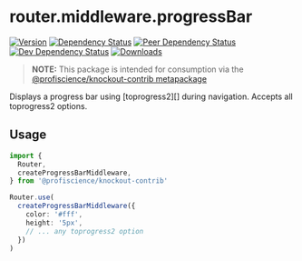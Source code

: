 # router.middleware.progressBar

[![Version][npm-version-shield]][npm]
[![Dependency Status][david-dm-shield]][david-dm]
[![Peer Dependency Status][david-dm-peer-shield]][david-dm-peer]
[![Dev Dependency Status][david-dm-dev-shield]][david-dm-dev]
[![Downloads][npm-stats-shield]][npm-stats]

[david-dm]: https://david-dm.org/Profiscience/knockout-contrib?path=packages/router.middleware.progressBar
[david-dm-shield]: https://david-dm.org/Profiscience/knockout-contrib/status.svg?path=packages/router.middleware.progressBar
[david-dm-peer]: https://david-dm.org/Profiscience/knockout-contrib?path=packages/router.middleware.progressBar&type=peer
[david-dm-peer-shield]: https://david-dm.org/Profiscience/knockout-contrib/peer-status.svg?path=packages/router.middleware.progressBar
[david-dm-dev]: https://david-dm.org/Profiscience/knockout-contrib?path=packages/router.middleware.progressBar&type=dev
[david-dm-dev-shield]: https://david-dm.org/Profiscience/knockout-contrib/dev-status.svg?path=packages/router.middleware.progressBar
[npm]: https://www.npmjs.com/package/@profiscience/knockout-contrib-router-middleware-progress-bar
[npm-version-shield]: https://img.shields.io/npm/v/@profiscience/knockout-contrib-router-middleware-progress-bar.svg
[npm-stats]: http://npm-stat.com/charts.html?package=@profiscience/knockout-contrib-router-middleware-progress-bar&author=&from=&to=
[npm-stats-shield]: https://img.shields.io/npm/dt/@profiscience/knockout-contrib-router-middleware-progress-bar.svg?maxAge=2592000

> **NOTE:** This package is intended for consumption via the [@profiscience/knockout-contrib metapackage](../_)

Displays a progress bar using [toprogress2][] during navigation. Accepts all toprogress2 options.

## Usage

```typescript
import {
  Router,
  createProgressBarMiddleware,
} from '@profiscience/knockout-contrib'

Router.use(
  createProgressBarMiddleware({
    color: '#fff',
    height: '5px',
    // ... any toprogress2 option
  })
)
```
